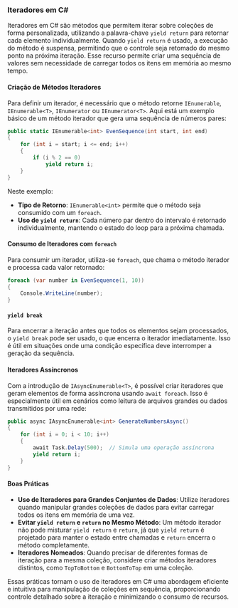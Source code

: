 ### Iteradores em C#

Iteradores em C# são métodos que permitem iterar sobre coleções de forma personalizada, utilizando a palavra-chave `yield return` para retornar cada elemento individualmente. Quando `yield return` é usado, a execução do método é suspensa, permitindo que o controle seja retomado do mesmo ponto na próxima iteração. Esse recurso permite criar uma sequência de valores sem necessidade de carregar todos os itens em memória ao mesmo tempo.

#### Criação de Métodos Iteradores

Para definir um iterador, é necessário que o método retorne `IEnumerable`, `IEnumerable<T>`, `IEnumerator` ou `IEnumerator<T>`. Aqui está um exemplo básico de um método iterador que gera uma sequência de números pares:

```csharp
public static IEnumerable<int> EvenSequence(int start, int end)
{
    for (int i = start; i <= end; i++)
    {
        if (i % 2 == 0)
            yield return i;
    }
}
```

Neste exemplo:
- **Tipo de Retorno**: `IEnumerable<int>` permite que o método seja consumido com um `foreach`.
- **Uso de `yield return`**: Cada número par dentro do intervalo é retornado individualmente, mantendo o estado do loop para a próxima chamada.

#### Consumo de Iteradores com `foreach`

Para consumir um iterador, utiliza-se `foreach`, que chama o método iterador e processa cada valor retornado:
```csharp
foreach (var number in EvenSequence(1, 10))
{
    Console.WriteLine(number);
}
```

#### `yield break`

Para encerrar a iteração antes que todos os elementos sejam processados, o `yield break` pode ser usado, o que encerra o iterador imediatamente. Isso é útil em situações onde uma condição específica deve interromper a geração da sequência.

#### Iteradores Assíncronos

Com a introdução de `IAsyncEnumerable<T>`, é possível criar iteradores que geram elementos de forma assíncrona usando `await foreach`. Isso é especialmente útil em cenários como leitura de arquivos grandes ou dados transmitidos por uma rede:
```csharp
public async IAsyncEnumerable<int> GenerateNumbersAsync()
{
    for (int i = 0; i < 10; i++)
    {
        await Task.Delay(500);  // Simula uma operação assíncrona
        yield return i;
    }
}
```

#### Boas Práticas

- **Uso de Iteradores para Grandes Conjuntos de Dados**: Utilize iteradores quando manipular grandes coleções de dados para evitar carregar todos os itens em memória de uma vez.
- **Evitar `yield return` e `return` no Mesmo Método**: Um método iterador não pode misturar `yield return` e `return`, já que `yield return` é projetado para manter o estado entre chamadas e `return` encerra o método completamente.
- **Iteradores Nomeados**: Quando precisar de diferentes formas de iteração para a mesma coleção, considere criar métodos iteradores distintos, como `TopToBottom` e `BottomToTop` em uma coleção. 

Essas práticas tornam o uso de iteradores em C# uma abordagem eficiente e intuitiva para manipulação de coleções em sequência, proporcionando controle detalhado sobre a iteração e minimizando o consumo de recursos.